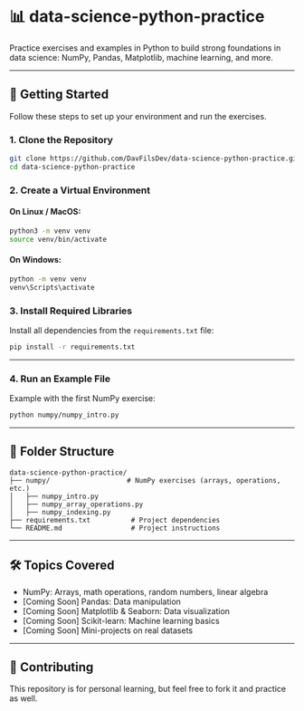 # 📊 data-science-python-practice

Practice exercises and examples in Python to build strong foundations in data science: NumPy, Pandas, Matplotlib, machine learning, and more.

---

## 🚀 Getting Started

Follow these steps to set up your environment and run the exercises.

### 1. Clone the Repository

```bash
git clone https://github.com/DavFilsDev/data-science-python-practice.git
cd data-science-python-practice
```

### 2. Create a Virtual Environment

#### On **Linux / MacOS**:

```bash
python3 -m venv venv
source venv/bin/activate
```

#### On **Windows**:

```bash
python -m venv venv
venv\Scripts\activate
```

### 3. Install Required Libraries

Install all dependencies from the `requirements.txt` file:

```bash
pip install -r requirements.txt
```

---

### 4. Run an Example File

Example with the first NumPy exercise:

```bash
python numpy/numpy_intro.py
```

---

## 📂 Folder Structure

```plaintext
data-science-python-practice/
├── numpy/                   # NumPy exercises (arrays, operations, etc.)
│   ├── numpy_intro.py
│   ├── numpy_array_operations.py
│   ├── numpy_indexing.py
├── requirements.txt          # Project dependencies
└── README.md                 # Project instructions
```

---

## 🛠️ Topics Covered

* NumPy: Arrays, math operations, random numbers, linear algebra
* \[Coming Soon] Pandas: Data manipulation
* \[Coming Soon] Matplotlib & Seaborn: Data visualization
* \[Coming Soon] Scikit-learn: Machine learning basics
* \[Coming Soon] Mini-projects on real datasets

---

## 🤝 Contributing

This repository is for personal learning, but feel free to fork it and practice as well.

